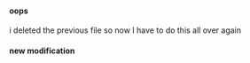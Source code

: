 #### oops 
i deleted the previous file so now I have to do this all over again

#### new modification
